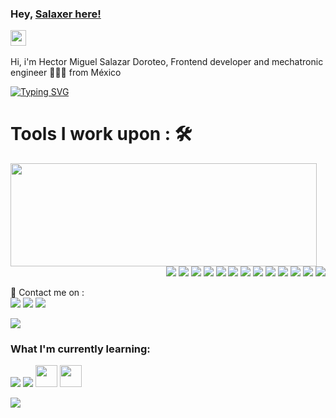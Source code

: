 
### Hey, [Salaxer here! ](https://www.salaxer.com) <p> </p> <img src="https://media.giphy.com/media/hvRJCLFzcasrR4ia7z/giphy.gif" width="25px">

<p>Hi, i'm Hector Miguel Salazar Doroteo, Frontend developer and mechatronic engineer 👨🏻‍💻 from M&eacute;xico </p>


[![Typing SVG](https://readme-typing-svg.herokuapp.com?color=%2336BCF7&width=550&lines=I'm+FrontEnd+Developer+and+Mechatronic+Engineer;I've+never+stopped+learning)](https://git.io/typing-svg)


<h1> Tools I work upon : 🛠</h1>

<p>
  <img align="left" width="490" height="165" src="https://github-readme-stats.vercel.app/api?username=Salaxer&show_icons=true&hide_border=false&line_height=20&title_color=f69673&icon_color=1b93c9&show_owner=true"/>
  <p align="right">
    <img src="http://img.shields.io/badge/-VS%20Code-000000?style=for-the-badge&logo=Visual-studio-code&logoColor=blue"/> 
    <img src="https://img.shields.io/badge/-Github-181717?style=flat-square&logo=GitHub&logoColor=white"/>
    <img src="https://img.shields.io/badge/-NPM-CB3837?style=flat-square&logo=NPM&logoColor=white"/>
    <img src="https://img.shields.io/badge/-Slack-E01563?style=flat-square&logo=Slack&logoColor=white"/>
    <img src="https://img.shields.io/badge/-MySQL-F29111?style=flat-square&logo=MySQL&logoColor=white"/>
    <img src="https://img.shields.io/badge/-React.js-1C78C0?style=flat-square&logo=React"/>
    <img src="https://img.shields.io/badge/-WebPack-1C78C0?style=flat-square&logo=WebPack&logoColor=white"/>
    <img src="https://img.shields.io/badge/-ESLint-4B32C3?style=flat-square&logo=ESLint&logoColor=white"/>
    <img src="https://img.shields.io/badge/-HTML5-E34F26?style=flat-square&logo=HTML5&logoColor=white"/>
    <img src="https://img.shields.io/badge/-CSS3-1572B6?style=flat-square&logo=CSS3&logoColor=white"/>
    <img src="https://img.shields.io/badge/javascript%20-%23323330.svg?&style=for-the-badge&logo=javascript&logoColor=%23F7DF1E"/> 
    <img src="https://img.shields.io/badge/git%20-%23F05032.svg?&style=for-the-badge&logo=git&logoColor=white"/>   
    <img src="https://img.shields.io/badge/mongodb%20-%2347A248svg?&style=for-the-badge&logo=mongodb&logoColor=white"/> 
  </p>
</p>

<!-- Other -->
<p>
  📣 Contact me on :<br/>
  <a href="https://instagram.com/salaxer1"><img src="https://img.shields.io/badge/instagram-E4405F.svg?style=for-the-badge&logo=instagram&logoColor=white"/></a>
  <a href="https://www.linkedin.com/in/salaxer/"><img src="https://img.shields.io/badge/linkedin-0077B5.svg?style=for-the-badge&logo=linkedin&logoColor=white"/></a>
  <a href="https://twitter.com/Salaxer"><img src="https://img.shields.io/badge/twitter-1DA1F2.svg?style=for-the-badge&logo=twitter&logoColor=white"/></a>
</p>


<img src="http://views.whatilearened.today/views/github/Salaxer/views.svg"/>

### What I'm currently learning:

<p>
  <img src="https://img.shields.io/badge/Angular%20-%23DD0031.svg?&style=for-the-badge&logo=angular&logoColor=white"/> 
  <img src="https://img.shields.io/badge/python%20-%2314354C.svg?&style=for-the-badge&logo=python&logoColor=white"/>  
  <img src="https://cdn.jsdelivr.net/gh/devicons/devicon@latest/icons/python/python-original.svg" width="35px"/>
  <img src="https://cdn.jsdelivr.net/gh/devicons/devicon@latest/icons/kotlin/kotlin-original.svg" width="35px"/>
</p>


<img align="center" src="https://activity-graph.herokuapp.com/graph?username=salaxer&theme=dracula&color=B994E6&bg_color=2B2D3D" />

